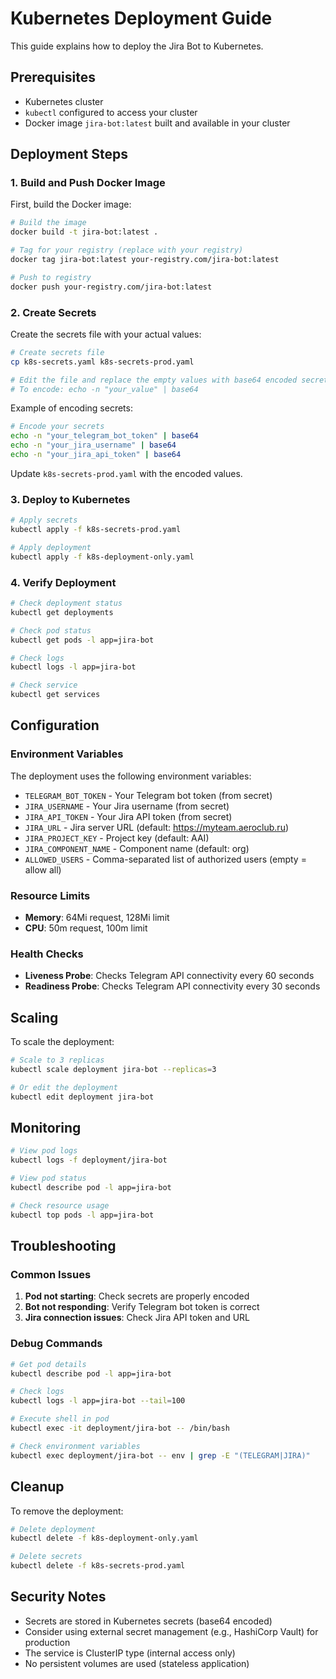 # Kubernetes Deployment Guide

This guide explains how to deploy the Jira Bot to Kubernetes.

## Prerequisites

- Kubernetes cluster
- `kubectl` configured to access your cluster
- Docker image `jira-bot:latest` built and available in your cluster

## Deployment Steps

### 1. Build and Push Docker Image

First, build the Docker image:

```bash
# Build the image
docker build -t jira-bot:latest .

# Tag for your registry (replace with your registry)
docker tag jira-bot:latest your-registry.com/jira-bot:latest

# Push to registry
docker push your-registry.com/jira-bot:latest
```

### 2. Create Secrets

Create the secrets file with your actual values:

```bash
# Create secrets file
cp k8s-secrets.yaml k8s-secrets-prod.yaml

# Edit the file and replace the empty values with base64 encoded secrets
# To encode: echo -n "your_value" | base64
```

Example of encoding secrets:

```bash
# Encode your secrets
echo -n "your_telegram_bot_token" | base64
echo -n "your_jira_username" | base64
echo -n "your_jira_api_token" | base64
```

Update `k8s-secrets-prod.yaml` with the encoded values.

### 3. Deploy to Kubernetes

```bash
# Apply secrets
kubectl apply -f k8s-secrets-prod.yaml

# Apply deployment
kubectl apply -f k8s-deployment-only.yaml
```

### 4. Verify Deployment

```bash
# Check deployment status
kubectl get deployments

# Check pod status
kubectl get pods -l app=jira-bot

# Check logs
kubectl logs -l app=jira-bot

# Check service
kubectl get services
```

## Configuration

### Environment Variables

The deployment uses the following environment variables:

- `TELEGRAM_BOT_TOKEN` - Your Telegram bot token (from secret)
- `JIRA_USERNAME` - Your Jira username (from secret)
- `JIRA_API_TOKEN` - Your Jira API token (from secret)
- `JIRA_URL` - Jira server URL (default: https://myteam.aeroclub.ru)
- `JIRA_PROJECT_KEY` - Project key (default: AAI)
- `JIRA_COMPONENT_NAME` - Component name (default: org)
- `ALLOWED_USERS` - Comma-separated list of authorized users (empty = allow all)

### Resource Limits

- **Memory**: 64Mi request, 128Mi limit
- **CPU**: 50m request, 100m limit

### Health Checks

- **Liveness Probe**: Checks Telegram API connectivity every 60 seconds
- **Readiness Probe**: Checks Telegram API connectivity every 30 seconds

## Scaling

To scale the deployment:

```bash
# Scale to 3 replicas
kubectl scale deployment jira-bot --replicas=3

# Or edit the deployment
kubectl edit deployment jira-bot
```

## Monitoring

```bash
# View pod logs
kubectl logs -f deployment/jira-bot

# View pod status
kubectl describe pod -l app=jira-bot

# Check resource usage
kubectl top pods -l app=jira-bot
```

## Troubleshooting

### Common Issues

1. **Pod not starting**: Check secrets are properly encoded
2. **Bot not responding**: Verify Telegram bot token is correct
3. **Jira connection issues**: Check Jira API token and URL

### Debug Commands

```bash
# Get pod details
kubectl describe pod -l app=jira-bot

# Check logs
kubectl logs -l app=jira-bot --tail=100

# Execute shell in pod
kubectl exec -it deployment/jira-bot -- /bin/bash

# Check environment variables
kubectl exec deployment/jira-bot -- env | grep -E "(TELEGRAM|JIRA)"
```

## Cleanup

To remove the deployment:

```bash
# Delete deployment
kubectl delete -f k8s-deployment-only.yaml

# Delete secrets
kubectl delete -f k8s-secrets-prod.yaml
```

## Security Notes

- Secrets are stored in Kubernetes secrets (base64 encoded)
- Consider using external secret management (e.g., HashiCorp Vault) for production
- The service is ClusterIP type (internal access only)
- No persistent volumes are used (stateless application)
